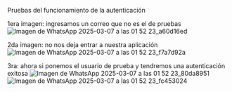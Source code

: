 Pruebas del funcionamiento de la autenticación 

1era imagen: ingresamos un correo que no es el de pruebas
 ![Imagen de WhatsApp 2025-03-07 a las 01 52 23_a60d16ed](https://github.com/user-attachments/assets/b2cd2a7b-a05e-43a2-82e5-e5efe6bfb8e4)

2da imagen: no nos deja entrar a nuestra aplicación
 ![Imagen de WhatsApp 2025-03-07 a las 01 52 23_f7a7d92a](https://github.com/user-attachments/assets/7e673910-3130-46f0-9885-a42a4637ccbc)


 3ra: ahora si ponemos el usuario de prueba y tendremos una autenticación exitosa 
 ![Imagen de WhatsApp 2025-03-07 a las 01 52 23_80da8951](https://github.com/user-attachments/assets/1b3104af-866a-4692-a7a7-c89485328c5a)
![Imagen de WhatsApp 2025-03-07 a las 01 52 23_fc453024](https://github.com/user-attachments/assets/9a455e95-a335-4a22-b94f-ae82bbe826c6)

 

